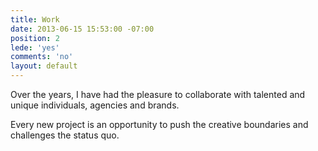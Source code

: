 ```yaml
---
title: Work
date: 2013-06-15 15:53:00 -07:00
position: 2
lede: 'yes'
comments: 'no'
layout: default
---
```


Over the years, I have had the pleasure to collaborate with talented and unique individuals, agencies and brands.

Every new project is an opportunity to push the creative boundaries and challenges the status quo.